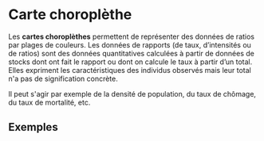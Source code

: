 # Carte choroplèthe

Les **cartes choroplèthes** permettent de représenter des données de ratios par plages de couleurs.
Les données de rapports (de taux, d’intensités ou de ratios) sont des données quantitatives calculées à
partir de données de stocks dont ont fait le rapport ou dont on calcule le taux à partir d’un total.
Elles expriment les caractéristiques des individus observés mais leur total n'a pas de signification concrète.

Il peut s'agir par exemple de la densité de population, du taux de chômage, du taux de mortalité, etc.

## Exemples
